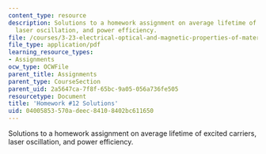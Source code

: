 ```yaml
---
content_type: resource
description: Solutions to a homework assignment on average lifetime of excited carriers,
  laser oscillation, and power efficiency.
file: /courses/3-23-electrical-optical-and-magnetic-properties-of-materials-fall-2007/04005853570adeec84108402bc611650_sol12.pdf
file_type: application/pdf
learning_resource_types:
- Assignments
ocw_type: OCWFile
parent_title: Assignments
parent_type: CourseSection
parent_uid: 2a5647ca-7f8f-65bc-9a05-056a736fe505
resourcetype: Document
title: 'Homework #12 Solutions'
uid: 04005853-570a-deec-8410-8402bc611650
---
```

Solutions to a homework assignment on average lifetime of excited carriers, laser oscillation, and power efficiency.
